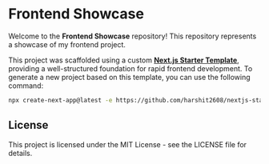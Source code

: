 # Frontend Showcase

Welcome to the **Frontend Showcase** repository! This repository represents a showcase of my frontend project.

This project was scaffolded using a custom **[Next.js Starter Template](https://github.com/harshit2608/nextjs-starter-template)**, providing a well-structured foundation for rapid frontend development.
To generate a new project based on this template, you can use the following command:

```bash
npx create-next-app@latest -e https://github.com/harshit2608/nextjs-starter-template
```

## License

This project is licensed under the MIT License - see the LICENSE file for details.
